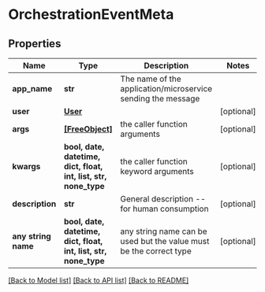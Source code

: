 # OrchestrationEventMeta


## Properties
Name | Type | Description | Notes
------------ | ------------- | ------------- | -------------
**app_name** | **str** | The name of the application/microservice sending the message | 
**user** | [**User**](User.md) |  | [optional] 
**args** | [**[FreeObject]**](FreeObject.md) | the caller function arguments | [optional] 
**kwargs** | **bool, date, datetime, dict, float, int, list, str, none_type** | the caller function keyword arguments | [optional] 
**description** | **str** | General description -- for human consumption | [optional] 
**any string name** | **bool, date, datetime, dict, float, int, list, str, none_type** | any string name can be used but the value must be the correct type | [optional]

[[Back to Model list]](../README.md#documentation-for-models) [[Back to API list]](../README.md#documentation-for-api-endpoints) [[Back to README]](../README.md)


